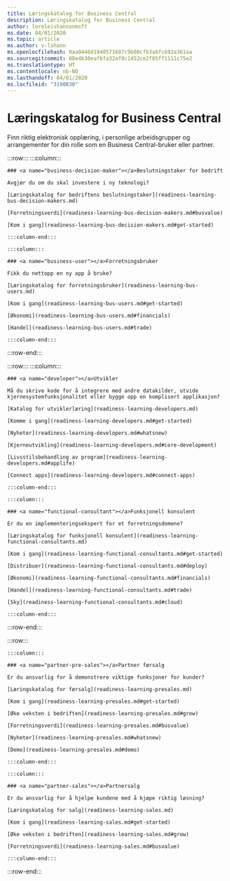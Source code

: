 ```yaml
---
title: Læringskatalog for Business Central
description: Læringskatalog for Business Central
author: loreleishannonmsft
ms.date: 04/01/2020
ms.topic: article
ms.author: v-lshann
ms.openlocfilehash: 0aa0446d1940571687c9b00cfb3a6fc692a361aa
ms.sourcegitcommit: 88e4b30eaf6fa32af0c1452ce2f85ff1111c75e2
ms.translationtype: HT
ms.contentlocale: nb-NO
ms.lasthandoff: 04/01/2020
ms.locfileid: "3190830"
---
```

# <a name="business-central-learning-catalog"></a>Læringskatalog for Business Central
Finn riktig elektronisk opplæring, i personlige arbeidsgrupper og arrangementer for din rolle som en Business Central-bruker eller partner.

:::row:::
    :::column:::

    ### <a name="business-decision-maker"></a>Beslutningstaker for bedrift

    Avgjør du om du skal investere i ny teknologi? 

    [Læringskatalog for bedriftens beslutningstaker](readiness-learning-bus-decision-makers.md)

    [Forretningsverdi](readiness-learning-bus-decision-makers.md#busvalue)

    [Kom i gang](readiness-learning-bus-decision-makers.md#get-started)

    :::column-end:::

    :::column:::

    ### <a name="business-user"></a>Forretningsbruker

    Fikk du nettopp en ny app å bruke? 

    [Læringskatalog for forretningsbruker](readiness-learning-bus-users.md)

    [Kom i gang](readiness-learning-bus-users.md#get-started)

    [Økonomi](readiness-learning-bus-users.md#financials)

    [Handel](readiness-learning-bus-users.md#trade)

    :::column-end:::

:::row-end:::

:::row:::
    :::column:::

    ### <a name="developer"></a>Utvikler

    Må du skrive kode for å integrere med andre datakilder, utvide kjernesystemfunksjonalitet eller bygge opp en komplisert applikasjon?

    [Katalog for utviklerlæring](readiness-learning-developers.md)

    [Komme i gang](readiness-learning-developers.md#get-started)

    [Nyheter](readiness-learning-developers.md#whatsnew)

    [Kjerneutvikling](readiness-learning-developers.md#core-development)

    [Livsstilsbehandling av program](readiness-learning-developers.md#applife)

    [Connect apps](readiness-learning-developers.md#connect-apps)

    :::column-end:::

    :::column:::

    ### <a name="functional-consultant"></a>Funksjonell konsulent
    
    Er du en implementeringsekspert for et forretningsdomene? 

    [Læringskatalog for funksjonell konsulent](readiness-learning-functional-consultants.md)

    [Kom i gang](readiness-learning-functional-consultants.md#get-started)

    [Distribuer](readiness-learning-functional-consultants.md#deploy)

    [Økonomi](readiness-learning-functional-consultants.md#financials)

    [Handel](readiness-learning-functional-consultants.md#trade)

    [Sky](readiness-learning-functional-consultants.md#cloud)

    :::column-end:::

:::row-end:::

:::row:::

    :::column:::

    ### <a name="partner-pre-sales"></a>Partner førsalg

    Er du ansvarlig for å demonstrere viktige funksjoner for kunder? 

    [Læringskatalog for førsalg](readiness-learning-presales.md)

    [Kom i gang](readiness-learning-presales.md#get-started)

    [Øke veksten i bedriften](readiness-learning-presales.md#grow)

    [Forretningsverdi](readiness-learning-presales.md#busvalue)

    [Nyheter](readiness-learning-presales.md#whatsnew)

    [Demo](readiness-learning-presales.md#demo)

    :::column-end:::

    :::column:::

    ### <a name="partner-sales"></a>Partnersalg

    Er du ansvarlig for å hjelpe kundene med å kjøpe riktig løsning? 

    [Læringskatalog for salg](readiness-learning-sales.md)

    [Kom i gang](readiness-learning-sales.md#get-started)

    [Øke veksten i bedriften](readiness-learning-sales.md#grow)

    [Forretningsverdi](readiness-learning-sales.md#busvalue)

    :::column-end:::

:::row-end:::
